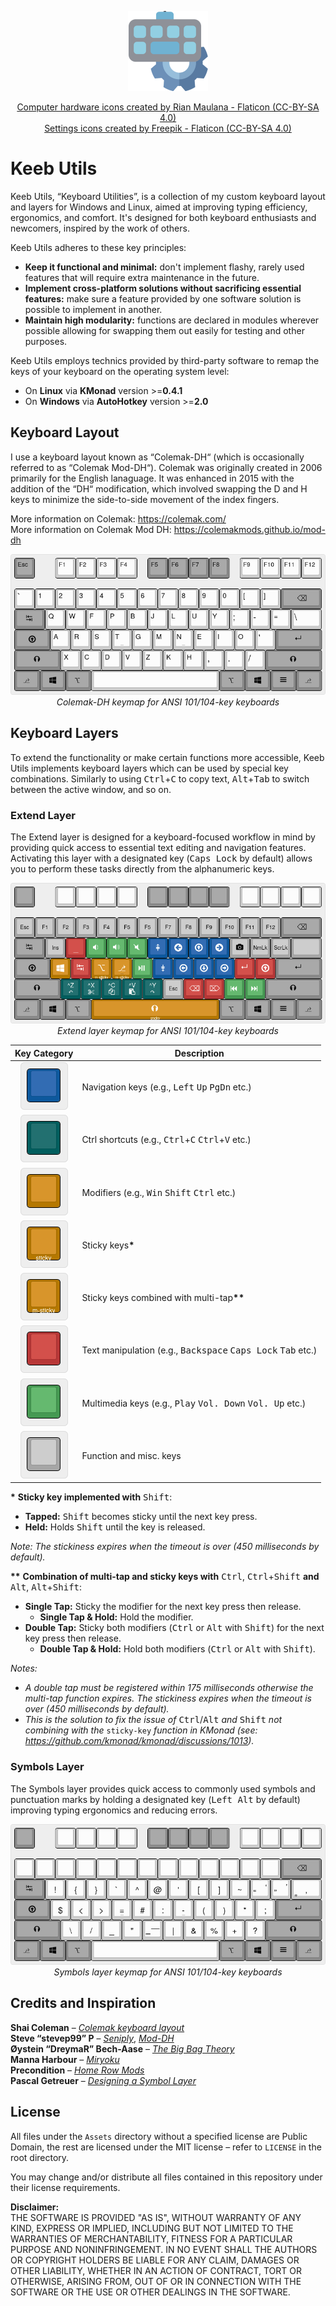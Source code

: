 <div align="center">

![Project avatar](/Assets/Images/Meta/avatar-128.png)

<a href="https://www.flaticon.com/free-icons/computer-hardware" title="computer hardware icons">Computer hardware icons created by Rian Maulana - Flaticon (CC-BY-SA 4.0)</a>  
<a href="https://www.flaticon.com/free-icons/settings" title="settings icons">Settings icons created by Freepik - Flaticon (CC-BY-SA 4.0)</a>
</div>

# Keeb Utils

Keeb Utils, “Keyboard Utilities”, is a collection of my custom keyboard layout and layers for Windows and Linux, aimed at improving typing efficiency, ergonomics, and comfort. It's designed for both keyboard enthusiasts and newcomers, inspired by the work of others.

Keeb Utils adheres to these key principles:

- **Keep it functional and minimal:** don't implement flashy, rarely used features that will require extra maintenance in the future.
- **Implement cross-platform solutions without sacrificing essential features:** make sure a feature provided by one software solution is possible to implement in another.
- **Maintain high modularity:** functions are declared in modules wherever possible allowing for swapping them out easily for testing and other purposes.

Keeb Utils employs technics provided by third-party software to remap the keys of your keyboard on the operating system level:

- On **Linux** via **KMonad** version >=**0.4.1**
- On **Windows** via **AutoHotkey** version >=**2.0**

## Keyboard Layout

I use a keyboard layout known as “Colemak-DH“ (which is occasionally referred to as “Colemak Mod-DH“). Colemak was originally created in 2006 primarily for the English lanaguage. It was enhanced in 2015 with the addition of the “DH“ modification, which involved swapping the D and H keys to minimize the side-to-side movement of the index fingers.

More information on Colemak: https://colemak.com/  
More information on Colemak Mod DH: https://colemakmods.github.io/mod-dh

<div align="center">

![Colemak-DH keyboard layout](Assets/Images/Keyboard%20Layouts/colemak-dh-ansi.png)  
*Colemak-DH keymap for ANSI 101/104-key keyboards*

</div>

## Keyboard Layers

To extend the functionality or make certain functions more accessible, Keeb Utils implements keyboard layers which can be used by special key combinations. Similarly to using <kbd>Ctrl</kbd>+<kbd>C</kbd> to copy text, <kbd>Alt</kbd>+<kbd>Tab</kbd> to switch between the active window, and so on.

### Extend Layer

The Extend layer is designed for a keyboard-focused workflow in mind by providing quick access to essential text editing and navigation features. Activating this layer with a designated key (<kbd>Caps Lock</kbd> by default) allows you to perform these tasks directly from the alphanumeric keys.

<div align="center">

![Extend layer](Assets/Images/Keyboard%20Layers/extend.png)  
*Extend layer keymap for ANSI 101/104-key keyboards*

</div>

| Key Category  | Description |
| :-----------: | ----------- |
| ![Navigation keys](Assets/Images/Keyboard%20Layers/extend-blue.png) | Navigation keys (e.g., <kbd>Left</kbd> <kbd>Up</kbd> <kbd>PgDn</kbd> etc.) |
| ![Ctrl shortcuts](Assets/Images/Keyboard%20Layers/extend-green.png) | Ctrl shortcuts (e.g., <kbd>Ctrl</kbd>+<kbd>C</kbd> <kbd>Ctrl</kbd>+<kbd>V</kbd> etc.) |
| ![Modifiers](Assets/Images/Keyboard%20Layers/extend-orange.png) | Modifiers (e.g., <kbd>Win</kbd> <kbd>Shift</kbd> <kbd>Ctrl</kbd> etc.) |
| ![Sticky keys](Assets/Images/Keyboard%20Layers/extend-sticky.png) | Sticky keys<b>*</b> |
| ![Multi-Sticky keys](Assets/Images/Keyboard%20Layers/extend-multi-sticky.png) | Sticky keys combined with multi-tap<b>**</b> |
| ![Text manipulation keys](Assets/Images/Keyboard%20Layers/extend-red.png) | Text manipulation (e.g., <kbd>Backspace</kbd> <kbd>Caps Lock</kbd> <kbd>Tab</kbd> etc.) |
| ![Multimedia keys](Assets/Images/Keyboard%20Layers/extend-light-green.png) | Multimedia keys (e.g., <kbd>Play</kbd> <kbd>Vol. Down</kbd> <kbd>Vol. Up</kbd> etc.) |
| ![Misc. keys](Assets/Images/Keyboard%20Layers/extend-grey.png) | Function and misc. keys |

<b>*</b> **Sticky key implemented with** <kbd>Shift</kbd>:

- **Tapped:** <kbd>Shift</kbd> becomes sticky until the next key press.
- **Held:** Holds <kbd>Shift</kbd> until the key is released.

*Note: The stickiness expires when the timeout is over (450 milliseconds by default).*

<b>**</b> **Combination of multi-tap and sticky keys with** <kbd>Ctrl</kbd>, <kbd>Ctrl</kbd>+<kbd>Shift</kbd> **and** <kbd>Alt</kbd>, <kbd>Alt</kbd>+<kbd>Shift</kbd>:

- **Single Tap:** Sticky the modifier for the next key press then release.
    - **Single Tap & Hold:** Hold the modifier.
- **Double Tap:** Sticky both modifiers (<kbd>Ctrl</kbd> or <kbd>Alt</kbd> with <kbd>Shift</kbd>) for the next key press then release.
    - **Double Tap & Hold:** Hold both modifiers (<kbd>Ctrl</kbd> or <kbd>Alt</kbd> with <kbd>Shift</kbd>).

*Notes:*
- *A double tap must be registered within 175 milliseconds otherwise the multi-tap function expires. The stickiness expires when the timeout is over (450 milliseconds by default).*
- *This is the solution to fix the issue of* <kbd>Ctrl</kbd>/<kbd>Alt</kbd> *and* <kbd>Shift</kbd> *not combining with the* `sticky-key` *function in KMonad (see: https://github.com/kmonad/kmonad/discussions/1013).*

### Symbols Layer

The Symbols layer provides quick access to commonly used symbols and punctuation marks by holding a designated key (<kbd>Left Alt</kbd> by default) improving typing ergonomics and reducing errors.

<div align="center">

![Symbols layer](Assets/Images/Keyboard%20Layers/symbols.png)  
*Symbols layer keymap for ANSI 101/104-key keyboards*

</div>

## Credits and Inspiration

**Shai Coleman** – *[Colemak keyboard layout](https://colemak.com)*  
**Steve “stevep99” P** – *[Seniply](https://stevep99.github.io/seniply/)*, *[Mod-DH](https://colemakmods.github.io/mod-dh/)*  
**Øystein “DreymaR” Bech-Aase** – *[The Big Bag Theory](https://dreymar.colemak.org/)*  
**Manna Harbour** – *[Miryoku](https://github.com/manna-harbour/miryoku)*  
**Precondition** – *[Home Row Mods](https://precondition.github.io/home-row-mods)*  
**Pascal Getreuer** – *[Designing a Symbol Layer](https://getreuer.info/posts/keyboards/symbol-layer/index.html)*

## License

All files under the `Assets` directory without a specified license are Public Domain, the rest are licensed under the MIT license – refer to `LICENSE` in the root directory.

You may change and/or distribute all files contained in this repository under their license requirements.

**Disclaimer:**  
THE SOFTWARE IS PROVIDED "AS IS", WITHOUT WARRANTY OF ANY KIND, EXPRESS OR IMPLIED, INCLUDING BUT NOT LIMITED TO THE WARRANTIES OF MERCHANTABILITY, FITNESS FOR A PARTICULAR PURPOSE AND NONINFRINGEMENT. IN NO EVENT SHALL THE AUTHORS OR COPYRIGHT HOLDERS BE LIABLE FOR ANY CLAIM, DAMAGES OR OTHER LIABILITY, WHETHER IN AN ACTION OF CONTRACT, TORT OR OTHERWISE, ARISING FROM, OUT OF OR IN CONNECTION WITH THE SOFTWARE OR THE USE OR OTHER DEALINGS IN THE SOFTWARE.
